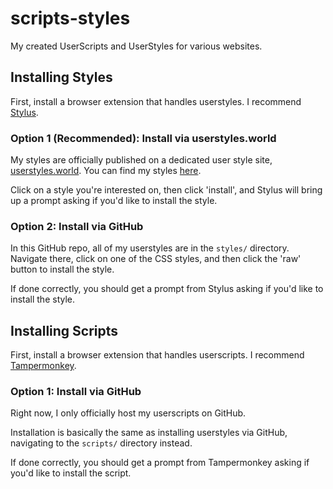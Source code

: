 # scripts-styles
My created UserScripts and UserStyles for various websites.

## Installing Styles

First, install a browser extension that handles userstyles. I recommend [Stylus](https://github.com/openstyles/stylus).

### Option 1 (Recommended): Install via userstyles.world
My styles are officially published on a dedicated user style site, [userstyles.world](https://userstyles.world/). You can find my styles [here](https://userstyles.world/user/chev2).

Click on a style you're interested on, then click 'install', and Stylus will bring up a prompt asking if you'd like to install the style.

### Option 2: Install via GitHub
In this GitHub repo, all of my userstyles are in the `styles/` directory. Navigate there, click on one of the CSS styles, and then click the 'raw' button to install the style.

If done correctly, you should get a prompt from Stylus asking if you'd like to install the style.

## Installing Scripts

First, install a browser extension that handles userscripts. I recommend [Tampermonkey](https://www.tampermonkey.net/).

### Option 1: Install via GitHub
Right now, I only officially host my userscripts on GitHub.

Installation is basically the same as installing userstyles via GitHub, navigating to the `scripts/` directory instead.

If done correctly, you should get a prompt from Tampermonkey asking if you'd like to install the script.
